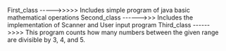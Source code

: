 First_class ----->>>>> Includes simple program of java basic mathematical operations
Second_class ------>>> Includes the implementation of Scanner and User input program
Third_class ------>>>> This program counts how many numbers between the given range are divisible by 3, 4, and 5.
